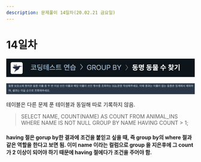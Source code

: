```yaml
---
description: 문제풀이 14일차(20.02.21 금요일)
---
```


# 14일차

![](../../.gitbook/assets/image%20%2884%29.png)

![](../../.gitbook/assets/image%20%2817%29.png)

테이블은 다른 문제 푼 테이블과 동일해 따로 기록하지 않음.

> SELECT NAME, COUNT\(NAME\) AS COUNT FROM ANIMAL\_INS WHERE NAME IS NOT NULL GROUP BY NAME HAVING COUNT &gt; 1;



#### having 절은 gorup by한 결과에 조건을 붙읻고 싶을 때, 즉 group by의 where 절과 같은 역할을 한다고 보면 됨. 이미 name 이라는 컬럼으로 group 을 지은후에 그 count가 2 이상이 되어야 하기 때문에 having 절에다가 조건을 주어야 함.

